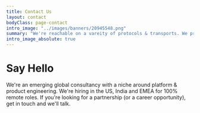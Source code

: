 ```yaml
---
title: Contact Us
layout: contact
bodyClass: page-contact
intro_image: "../images/banners/20945548.png"
summary: "We're reachable on a vareity of protocols & transports. We prefer asynchronous communication via email"
intro_image_absolute: true
---
```


# Say Hello

We're an emerging global consultancy with a niche around platform & product engineering. We're hiring in the US, India and EMEA for 100% remote roles. If you're looking for a partnership (or a career opportunity), get in touch and we'll talk.
